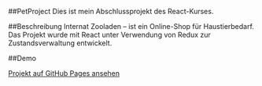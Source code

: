 ##PetProject
Dies ist mein Abschlussprojekt des React-Kurses.

##Beschreibung
Internat Zooladen – ist ein Online-Shop für Haustierbedarf. Das Projekt wurde mit React unter Verwendung von Redux zur Zustandsverwaltung entwickelt.

##Demo

[Projekt auf GitHub Pages ansehen](https://yananaumova.github.io/petProjekt)
